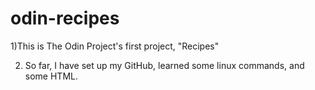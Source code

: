 # odin-recipes
1)This is The Odin Project's first project, "Recipes"

2) So far, I have set up my GitHub, learned some linux commands, and some HTML.
